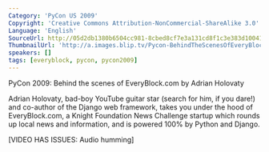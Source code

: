 ```yaml
---
Category: 'PyCon US 2009'
Copyright: 'Creative Commons Attribution-NonCommercial-ShareAlike 3.0'
Language: 'English'
SourceUrl: http://05d2db1380b6504cc981-8cbed8cf7e3a131cd8f1c3e383d10041.r93.cf2.rackcdn.com/pycon-us-2009/231_pycon-2009-behind-the-scenes-of-everyblock-com-111.mp4
ThumbnailUrl: 'http://a.images.blip.tv/Pycon-BehindTheScenesOfEveryBlockcom359-71.jpg'
speakers: []
tags: [everyblock, pycon, pycon2009]
---
```

PyCon 2009: Behind the scenes of EveryBlock.com by Adrian Holovaty

Adrian Holovaty, bad-boy YouTube guitar star (search for him, if you dare!)
and co-author of the Django web framework, takes you under the hood of
EveryBlock.com, a Knight Foundation News Challenge startup which rounds up
local news and information, and is powered 100% by Python and Django.

[VIDEO HAS ISSUES: Audio humming]

